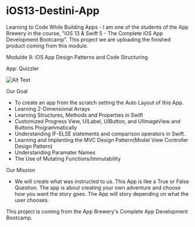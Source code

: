# iOS13-Destini-App


Learning to Code While Building Apps - I am one of the students of the App Brewery in the course, "iOS 13 &amp; Swift 5 - The Complete iOS App Development Bootcamp". This project we are uploading the finished product coming from this module. 


Modulde 9: iOS App Design Patterns and Code Structuring


App: Quizzler 

![Alt Text](https://media.giphy.com/media/Y0yMeUo9GmR6QssZiy/giphy.gif)



Our Goal
- To create an app from the scratch setting the Auto Layout of this App. 
- Learning 2-Dimensional Arrays
- Learning Structures, Methods and Properties in Swift
- Customized Progress View, UILabel, UIButton, and UIImageView and Buttons Programmatically
- Understanding IF-ELSE statements and comparison operators in Swift.
- Learning and Implenting the MVC Design Pattern(Model View Controller Design Pattern)
- Understanding Paramater Names
- The Use of Mutating Functions/Immutability

Our Mission
- We will create what was instructed to us. This App is like a True or False Question. The app is about creating your own adventure and choose how you want the story goes. The App will story depending on what the user chooses.

This project is coming from the App Brewery's Complete App Development Bootcamp.

